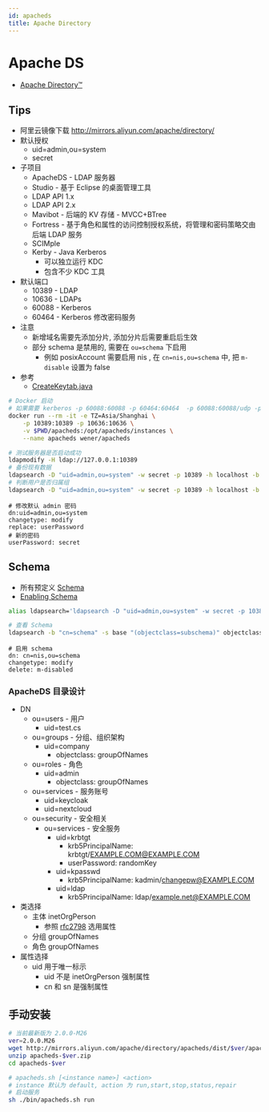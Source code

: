 ```yaml
---
id: apacheds
title: Apache Directory
---
```


# Apache DS
* [Apache Directory™](http://directory.apache.org/)

## Tips
* 阿里云镜像下载 http://mirrors.aliyun.com/apache/directory/
* 默认授权
  * uid=admin,ou=system
  * secret
* 子项目
  * ApacheDS - LDAP 服务器
  * Studio - 基于 Eclipse 的桌面管理工具
  * LDAP API 1.x
  * LDAP API 2.x
  * Mavibot - 后端的 KV 存储 - MVCC+BTree
  * Fortress - 基于角色和属性的访问控制授权系统，将管理和密码策略交由后端 LDAP 服务
  * SCIMple
  * Kerby - Java Kerberos
    * 可以独立运行 KDC
    * 包含不少 KDC 工具
* 默认端口
  * 10389 - LDAP
  * 10636 - LDAPs
  * 60088 - Kerberos
  * 60464 - Kerberos 修改密码服务
* 注意
  * 新增域名需要先添加分片, 添加分片后需要重启后生效
  * 部分 schema 是禁用的, 需要在 `ou=schema` 下启用
    * 例如 posixAccount 需要启用 nis , 在 `cn=nis,ou=schema` 中, 把 `m-disable` 设置为 false
* 参考
  * [CreateKeytab.java](https://github.com/kwart/kerberos-using-apacheds/blob/master/src/main/java/org/jboss/test/kerberos/CreateKeytab.java)

```bash
# Docker 启动
# 如果需要 kerberos -p 60088:60088 -p 60464:60464  -p 60088:60088/udp -p 60464:60464/udp
docker run --rm -it -e TZ=Asia/Shanghai \
    -p 10389:10389 -p 10636:10636 \
    -v $PWD/apacheds:/opt/apacheds/instances \
    --name apacheds wener/apacheds

# 测试服务器是否启动成功
ldapmodify -H ldap://127.0.0.1:10389
# 备份现有数据
ldapsearch -D "uid=admin,ou=system" -w secret -p 10389 -h localhost -b "dc=example,dc=com" -s sub "(ObjectClass=*)" '*' + > backup.ldif
# 判断用户是否归属组
ldapsearch -D "uid=admin,ou=system" -w secret -p 10389 -h localhost -b "dc=example,dc=com" -s sub  "(&(objectClass=person)(uid=wener)(memberof=CN=developer,OU=users,DC=example,DC=com))"
```

```ldif
# 修改默认 admin 密码
dn:uid=admin,ou=system
changetype: modify
replace: userPassword
# 新的密码
userPassword: secret
```

## Schema
* 所有预定义 [Schema](https://github.com/apache/directory-ldap-api/tree/master/ldap/schema/data/src/main/resources/schema/ou%3Dschema)
* [Enabling Schema](https://directory.apache.org/apacheds/basic-ug/2.3.2-enabling-schema.html)

```bash
alias ldapsearch='ldapsearch -D "uid=admin,ou=system" -w secret -p 10389 -h localhost'

# 查看 Schema
ldapsearch -b "cn=schema" -s base "(objectclass=subschema)" objectclasses
```

```ldif
# 启用 schema
dn: cn=nis,ou=schema
changetype: modify
delete: m-disabled
```

### ApacheDS 目录设计

- DN
  - ou=users - 用户
    - uid=test.cs
  - ou=groups - 分组、组织架构
    - uid=company
      - objectclass: groupOfNames
  - ou=roles - 角色
    - uid=admin
      - objectclass: groupOfNames
  - ou=services - 服务账号
    - uid=keycloak
    - uid=nextcloud
  - ou=security - 安全相关
    - ou=services - 安全服务
      - uid=krbtgt
        - krb5PrincipalName: krbtgt/EXAMPLE.COM@EXAMPLE.COM
        - userPassword: randomKey
      - uid=kpasswd
        - krb5PrincipalName: kadmin/changepw@EXAMPLE.COM
      - uid=ldap
        - krb5PrincipalName: ldap/example.net@EXAMPLE.COM
- 类选择
  - 主体 inetOrgPerson
    - 参照 [rfc2798](https://tools.ietf.org/html/rfc2798) 选用属性
  - 分组 groupOfNames
  - 角色 groupOfNames
- 属性选择
  - uid 用于唯一标示
    - uid 不是 inetOrgPerson 强制属性
    - cn 和 sn 是强制属性


## 手动安装
```bash
# 当前最新版为 2.0.0-M26
ver=2.0.0.M26
wget http://mirrors.aliyun.com/apache/directory/apacheds/dist/$ver/apacheds-$ver.zip
unzip apacheds-$ver.zip
cd apacheds-$ver

# apacheds.sh [<instance name>] <action>
# instance 默认为 default, action 为 run,start,stop,status,repair
# 启动服务
sh ./bin/apacheds.sh run
```
